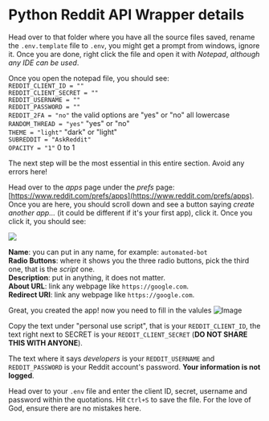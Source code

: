 # Python Reddit API Wrapper details

Head over to that folder where you have all the source files saved, rename the `.env.template` file to `.env`, you might get a prompt from windows, ignore it. Once you are done, right click the file and open it with _Notepad_, _although any IDE can be used_.

Once you open the notepad file, you should see:\
`REDDIT_CLIENT_ID = ""`\
`REDDIT_CLIENT_SECRET = ""`\
`REDDIT_USERNAME = ""`\
`REDDIT_PASSWORD = ""`\
`REDDIT_2FA = "no"` the valid options are "yes" or "no" all lowercase\
`RANDOM_THREAD = "yes"` "yes" or "no"\
`THEME = "light"` "dark" or "light"\
`SUBREDDIT = "AskReddit"`\
`OPACITY = "1"` 0 to 1

The next step will be the most essential in this entire section. Avoid any errors here!

Head over to the _apps_ page under the _prefs_ page: [https://www.reddit.com/prefs/apps](https://www.reddit.com/prefs/apps). Once you are here, you should scroll down and see a button saying _create another app..._ (it could be different if it's your first app), click it. Once you click it, you should see:

![](<.gitbook/assets/image (6) (1).png>)

**Name**: you can put in any name, for example: `automated-bot`\
**Radio Buttons**: where it shows you the three radio buttons, pick the third one, that is the _script_ one.\
**Description**: put in anything, it does not matter.\
**About URL**: link any webpage like `https://google.com`.\
**Redirect URI**: link any webpage like `https://google.com`.

Great, you created the app! now you need to fill in the valules
![Image](https://user-images.githubusercontent.com/66544866/173240642-af00257e-4414-4a57-a3be-24443ee7c29f.png)


Copy the text under "personal use script", that is your `REDDIT_CLIENT_ID`, the text right next to SECRET is your `REDDIT_CLIENT_SECRET` (**DO NOT SHARE THIS WITH ANYONE**).

The text where it says _developers_ is your `REDDIT_USERNAME` and `REDDIT_PASSWORD` is your Reddit account's password. **Your information is not logged**.

Head over to your `.env` file and enter the client ID, secret, username and password within the quotations. Hit `Ctrl+S` to save the file. For the love of God, ensure there are no mistakes here.

